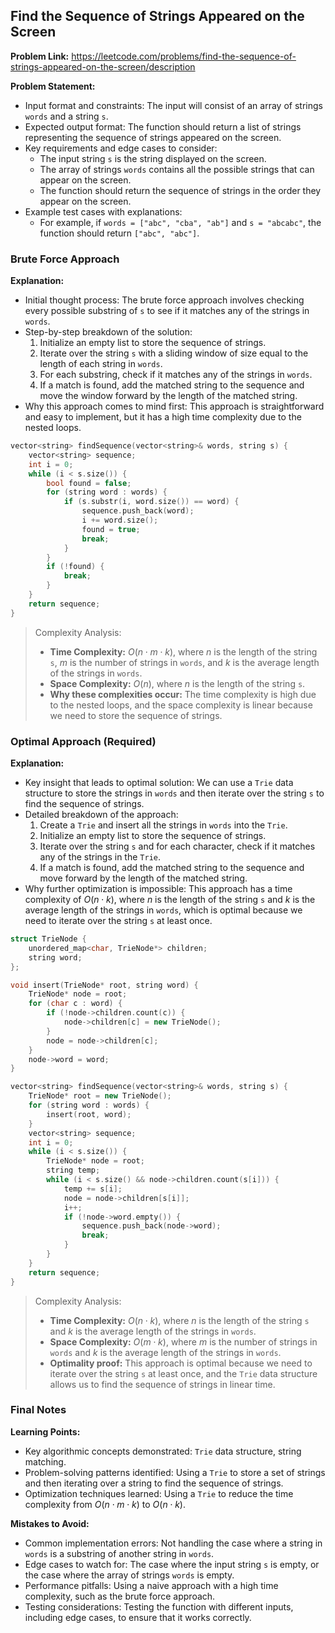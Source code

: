 ## Find the Sequence of Strings Appeared on the Screen

**Problem Link:** https://leetcode.com/problems/find-the-sequence-of-strings-appeared-on-the-screen/description

**Problem Statement:**
- Input format and constraints: The input will consist of an array of strings `words` and a string `s`.
- Expected output format: The function should return a list of strings representing the sequence of strings appeared on the screen.
- Key requirements and edge cases to consider: 
  - The input string `s` is the string displayed on the screen.
  - The array of strings `words` contains all the possible strings that can appear on the screen.
  - The function should return the sequence of strings in the order they appear on the screen.
- Example test cases with explanations:
  - For example, if `words = ["abc", "cba", "ab"]` and `s = "abcabc"`, the function should return `["abc", "abc"]`.

### Brute Force Approach

**Explanation:**
- Initial thought process: The brute force approach involves checking every possible substring of `s` to see if it matches any of the strings in `words`.
- Step-by-step breakdown of the solution: 
  1. Initialize an empty list to store the sequence of strings.
  2. Iterate over the string `s` with a sliding window of size equal to the length of each string in `words`.
  3. For each substring, check if it matches any of the strings in `words`.
  4. If a match is found, add the matched string to the sequence and move the window forward by the length of the matched string.
- Why this approach comes to mind first: This approach is straightforward and easy to implement, but it has a high time complexity due to the nested loops.

```cpp
vector<string> findSequence(vector<string>& words, string s) {
    vector<string> sequence;
    int i = 0;
    while (i < s.size()) {
        bool found = false;
        for (string word : words) {
            if (s.substr(i, word.size()) == word) {
                sequence.push_back(word);
                i += word.size();
                found = true;
                break;
            }
        }
        if (!found) {
            break;
        }
    }
    return sequence;
}
```

> Complexity Analysis:
> - **Time Complexity:** $O(n \cdot m \cdot k)$, where $n$ is the length of the string `s`, $m$ is the number of strings in `words`, and $k$ is the average length of the strings in `words`.
> - **Space Complexity:** $O(n)$, where $n$ is the length of the string `s`.
> - **Why these complexities occur:** The time complexity is high due to the nested loops, and the space complexity is linear because we need to store the sequence of strings.

### Optimal Approach (Required)

**Explanation:**
- Key insight that leads to optimal solution: We can use a `Trie` data structure to store the strings in `words` and then iterate over the string `s` to find the sequence of strings.
- Detailed breakdown of the approach: 
  1. Create a `Trie` and insert all the strings in `words` into the `Trie`.
  2. Initialize an empty list to store the sequence of strings.
  3. Iterate over the string `s` and for each character, check if it matches any of the strings in the `Trie`.
  4. If a match is found, add the matched string to the sequence and move forward by the length of the matched string.
- Why further optimization is impossible: This approach has a time complexity of $O(n \cdot k)$, where $n$ is the length of the string `s` and $k$ is the average length of the strings in `words`, which is optimal because we need to iterate over the string `s` at least once.

```cpp
struct TrieNode {
    unordered_map<char, TrieNode*> children;
    string word;
};

void insert(TrieNode* root, string word) {
    TrieNode* node = root;
    for (char c : word) {
        if (!node->children.count(c)) {
            node->children[c] = new TrieNode();
        }
        node = node->children[c];
    }
    node->word = word;
}

vector<string> findSequence(vector<string>& words, string s) {
    TrieNode* root = new TrieNode();
    for (string word : words) {
        insert(root, word);
    }
    vector<string> sequence;
    int i = 0;
    while (i < s.size()) {
        TrieNode* node = root;
        string temp;
        while (i < s.size() && node->children.count(s[i])) {
            temp += s[i];
            node = node->children[s[i]];
            i++;
            if (!node->word.empty()) {
                sequence.push_back(node->word);
                break;
            }
        }
    }
    return sequence;
}
```

> Complexity Analysis:
> - **Time Complexity:** $O(n \cdot k)$, where $n$ is the length of the string `s` and $k$ is the average length of the strings in `words`.
> - **Space Complexity:** $O(m \cdot k)$, where $m$ is the number of strings in `words` and $k$ is the average length of the strings in `words`.
> - **Optimality proof:** This approach is optimal because we need to iterate over the string `s` at least once, and the `Trie` data structure allows us to find the sequence of strings in linear time.

### Final Notes

**Learning Points:**
- Key algorithmic concepts demonstrated: `Trie` data structure, string matching.
- Problem-solving patterns identified: Using a `Trie` to store a set of strings and then iterating over a string to find the sequence of strings.
- Optimization techniques learned: Using a `Trie` to reduce the time complexity from $O(n \cdot m \cdot k)$ to $O(n \cdot k)$.

**Mistakes to Avoid:**
- Common implementation errors: Not handling the case where a string in `words` is a substring of another string in `words`.
- Edge cases to watch for: The case where the input string `s` is empty, or the case where the array of strings `words` is empty.
- Performance pitfalls: Using a naive approach with a high time complexity, such as the brute force approach.
- Testing considerations: Testing the function with different inputs, including edge cases, to ensure that it works correctly.